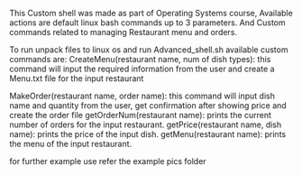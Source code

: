This Custom shell was made as part of Operating Systems course,
Available actions are default linux bash commands up to 3 parameters.
And Custom commands related to managing Restaurant menu and orders.

To run unpack files to linux os and run Advanced_shell.sh
available custom commands are:
CreateMenu(restaurant name, num of dish types): this command will input the required information from the user and create a Menu.txt file for the input restaurant

MakeOrder(restaurant name, order name): this command will input dish name and quantity from the user, get confirmation after showing price and create the order file
getOrderNum(restaurant name): prints the current number of orders for the input restaurant.
getPrice(restaurant name, dish name): prints the price of the input dish.
getMenu(restaurant name): prints the menu of the input restaurant.

for further example use refer the example pics folder


